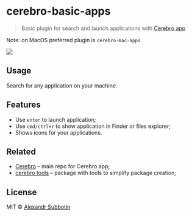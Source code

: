 # cerebro-basic-apps

> Basic plugin for search and launch applications  with [Cerebro app](http://www.cerebroapp.com)

Note: on MacOS preferred plugin is `cerebro-mac-apps`.

![](screenshot.png)

## Usage
Search for any application on your machine.

## Features

* Use `enter` to launch application;
* Use `cmd/ctrl+r` to show application in Finder or files explorer;
* Shows icons for your applications.

## Related

* [Cerebro](http://github.com/cerebroapp/cerebroapp) – main repo for Cerebro app;
* [cerebro tools](http://github.com/cerebroapp/cerebro-tools) – package with tools to simplify package creation;

## License

MIT © [Alexandr Subbotin](http://asubbotin.ru)
